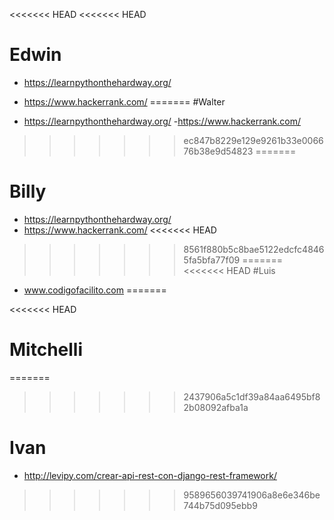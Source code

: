 <<<<<<< HEAD
<<<<<<< HEAD
# Edwin
- https://learnpythonthehardway.org/
- https://www.hackerrank.com/
=======
#Walter

- https://learnpythonthehardway.org/
-https://www.hackerrank.com/
>>>>>>> ec847b8229e129e9261b33e006676b38e9d54823
=======
# Billy
- https://learnpythonthehardway.org/
- https://www.hackerrank.com/
<<<<<<< HEAD
>>>>>>> 8561f880b5c8bae5122edcfc48465fa5bfa77f09
=======
<<<<<<< HEAD
#Luis
- www.codigofacilito.com
=======

<<<<<<< HEAD
# Mitchelli


=======
>>>>>>> 2437906a5c1df39a84aa6495bf82b08092afba1a
# Ivan

- http://levipy.com/crear-api-rest-con-django-rest-framework/
>>>>>>> 9589656039741906a8e6e346be744b75d095ebb9

